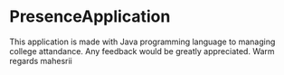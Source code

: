 # PresenceApplication
This application is made with Java programming language to managing college attandance. Any feedback would be greatly appreciated.
Warm regards mahesrii 
